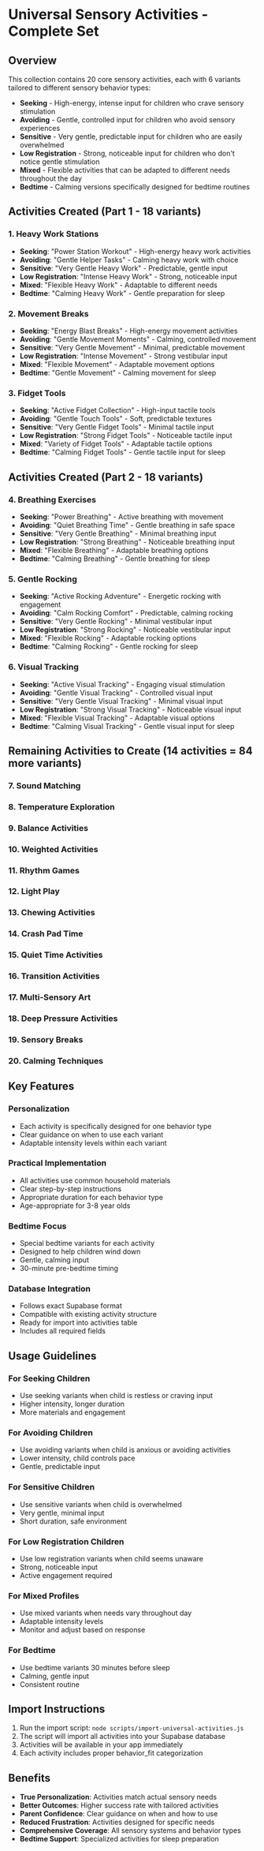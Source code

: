 # Universal Sensory Activities - Complete Set

## Overview
This collection contains 20 core sensory activities, each with 6 variants tailored to different sensory behavior types:
- **Seeking** - High-energy, intense input for children who crave sensory stimulation
- **Avoiding** - Gentle, controlled input for children who avoid sensory experiences
- **Sensitive** - Very gentle, predictable input for children who are easily overwhelmed
- **Low Registration** - Strong, noticeable input for children who don't notice gentle stimulation
- **Mixed** - Flexible activities that can be adapted to different needs throughout the day
- **Bedtime** - Calming versions specifically designed for bedtime routines

## Activities Created (Part 1 - 18 variants)

### 1. Heavy Work Stations
- **Seeking**: "Power Station Workout" - High-energy heavy work activities
- **Avoiding**: "Gentle Helper Tasks" - Calming heavy work with choice
- **Sensitive**: "Very Gentle Heavy Work" - Predictable, gentle input
- **Low Registration**: "Intense Heavy Work" - Strong, noticeable input
- **Mixed**: "Flexible Heavy Work" - Adaptable to different needs
- **Bedtime**: "Calming Heavy Work" - Gentle preparation for sleep

### 2. Movement Breaks
- **Seeking**: "Energy Blast Breaks" - High-energy movement activities
- **Avoiding**: "Gentle Movement Moments" - Calming, controlled movement
- **Sensitive**: "Very Gentle Movement" - Minimal, predictable movement
- **Low Registration**: "Intense Movement" - Strong vestibular input
- **Mixed**: "Flexible Movement" - Adaptable movement options
- **Bedtime**: "Gentle Movement" - Calming movement for sleep

### 3. Fidget Tools
- **Seeking**: "Active Fidget Collection" - High-input tactile tools
- **Avoiding**: "Gentle Touch Tools" - Soft, predictable textures
- **Sensitive**: "Very Gentle Fidget Tools" - Minimal tactile input
- **Low Registration**: "Strong Fidget Tools" - Noticeable tactile input
- **Mixed**: "Variety of Fidget Tools" - Adaptable tactile options
- **Bedtime**: "Calming Fidget Tools" - Gentle tactile input for sleep

## Activities Created (Part 2 - 18 variants)

### 4. Breathing Exercises
- **Seeking**: "Power Breathing" - Active breathing with movement
- **Avoiding**: "Quiet Breathing Time" - Gentle breathing in safe space
- **Sensitive**: "Very Gentle Breathing" - Minimal breathing input
- **Low Registration**: "Strong Breathing" - Noticeable breathing input
- **Mixed**: "Flexible Breathing" - Adaptable breathing options
- **Bedtime**: "Calming Breathing" - Gentle breathing for sleep

### 5. Gentle Rocking
- **Seeking**: "Active Rocking Adventure" - Energetic rocking with engagement
- **Avoiding**: "Calm Rocking Comfort" - Predictable, calming rocking
- **Sensitive**: "Very Gentle Rocking" - Minimal vestibular input
- **Low Registration**: "Strong Rocking" - Noticeable vestibular input
- **Mixed**: "Flexible Rocking" - Adaptable rocking options
- **Bedtime**: "Calming Rocking" - Gentle rocking for sleep

### 6. Visual Tracking
- **Seeking**: "Active Visual Tracking" - Engaging visual stimulation
- **Avoiding**: "Gentle Visual Tracking" - Controlled visual input
- **Sensitive**: "Very Gentle Visual Tracking" - Minimal visual input
- **Low Registration**: "Strong Visual Tracking" - Noticeable visual input
- **Mixed**: "Flexible Visual Tracking" - Adaptable visual options
- **Bedtime**: "Calming Visual Tracking" - Gentle visual input for sleep

## Remaining Activities to Create (14 activities = 84 more variants)

### 7. Sound Matching
### 8. Temperature Exploration
### 9. Balance Activities
### 10. Weighted Activities
### 11. Rhythm Games
### 12. Light Play
### 13. Chewing Activities
### 14. Crash Pad Time
### 15. Quiet Time Activities
### 16. Transition Activities
### 17. Multi-Sensory Art
### 18. Deep Pressure Activities
### 19. Sensory Breaks
### 20. Calming Techniques

## Key Features

### Personalization
- Each activity is specifically designed for one behavior type
- Clear guidance on when to use each variant
- Adaptable intensity levels within each variant

### Practical Implementation
- All activities use common household materials
- Clear step-by-step instructions
- Appropriate duration for each behavior type
- Age-appropriate for 3-8 year olds

### Bedtime Focus
- Special bedtime variants for each activity
- Designed to help children wind down
- Gentle, calming input
- 30-minute pre-bedtime timing

### Database Integration
- Follows exact Supabase format
- Compatible with existing activity structure
- Ready for import into activities table
- Includes all required fields

## Usage Guidelines

### For Seeking Children
- Use seeking variants when child is restless or craving input
- Higher intensity, longer duration
- More materials and engagement

### For Avoiding Children
- Use avoiding variants when child is anxious or avoiding activities
- Lower intensity, child controls pace
- Gentle, predictable input

### For Sensitive Children
- Use sensitive variants when child is overwhelmed
- Very gentle, minimal input
- Short duration, safe environment

### For Low Registration Children
- Use low registration variants when child seems unaware
- Strong, noticeable input
- Active engagement required

### For Mixed Profiles
- Use mixed variants when needs vary throughout day
- Adaptable intensity levels
- Monitor and adjust based on response

### For Bedtime
- Use bedtime variants 30 minutes before sleep
- Calming, gentle input
- Consistent routine

## Import Instructions

1. Run the import script: `node scripts/import-universal-activities.js`
2. The script will import all activities into your Supabase database
3. Activities will be available in your app immediately
4. Each activity includes proper behavior_fit categorization

## Benefits

- **True Personalization**: Activities match actual sensory needs
- **Better Outcomes**: Higher success rate with tailored activities
- **Parent Confidence**: Clear guidance on when and how to use
- **Reduced Frustration**: Activities designed for specific needs
- **Comprehensive Coverage**: All sensory systems and behavior types
- **Bedtime Support**: Specialized activities for sleep preparation 